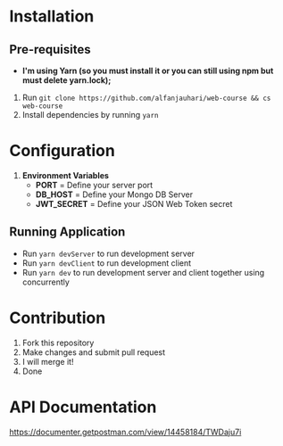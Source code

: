 # Installation

## Pre-requisites

- **I'm using Yarn (so you must install it or you can still using npm but must delete yarn.lock);**

1. Run `git clone https://github.com/alfanjauhari/web-course && cs web-course`
2. Install dependencies by running `yarn`

# Configuration

1. **Environment Variables**
   - **PORT** = Define your server port
   - **DB_HOST** = Define your Mongo DB Server
   - **JWT_SECRET** = Define your JSON Web Token secret

## Running Application

- Run `yarn devServer` to run development server
- Run `yarn devClient` to run development client
- Run `yarn dev` to run development server and client together using concurrently

# Contribution

1. Fork this repository
2. Make changes and submit pull request
3. I will merge it!
4. Done

# API Documentation

https://documenter.getpostman.com/view/14458184/TWDaju7i
